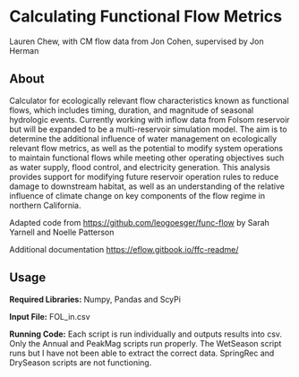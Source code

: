 # Calculating Functional Flow Metrics

Lauren Chew, with CM flow data from Jon Cohen, supervised by Jon Herman

## About
Calculator for ecologically relevant flow characteristics known as functional flows, which includes timing, duration, and magnitude of seasonal hydrologic events. Currently working with inflow data from Folsom reservoir but will be expanded to be  a multi-reservoir simulation model. The aim is to determine the additional influence of water management on ecologically relevant flow metrics, as well as the potential to modify system operations to maintain functional flows while meeting other operating objectives such as water supply, flood control, and electricity generation. This analysis provides support for modifying future reservoir operation rules to reduce damage to downstream habitat, as well as an understanding of the relative influence of climate change on key components of the flow regime in northern California.

Adapted code from https://github.com/leogoesger/func-flow by Sarah Yarnell and Noelle Patterson

Additional documentation https://eflow.gitbook.io/ffc-readme/ 
## Usage

**Required Libraries:** Numpy, Pandas and ScyPi

**Input File:** FOL_in.csv

**Running Code:** Each script is run individually and outputs results into csv. Only the Annual and PeakMag scripts run properly. The WetSeason script runs but I have not been able to extract the correct data. SpringRec and DrySeason scripts are not functioning.
